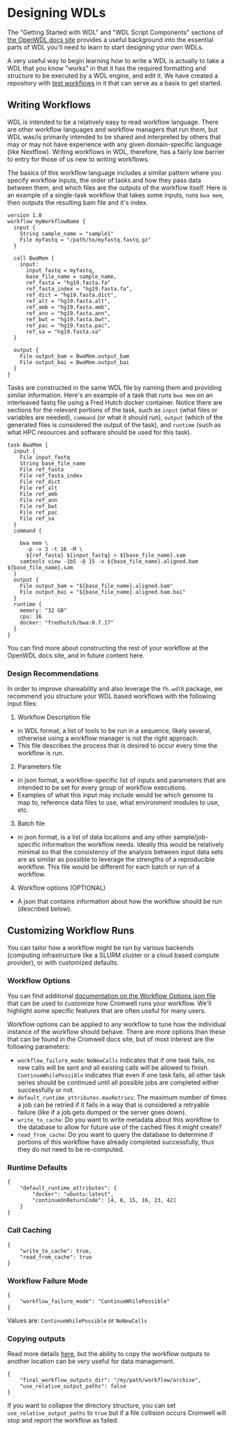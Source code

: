 

# Designing WDLs

The "Getting Started with WDL" and "WDL Script Components" sections of [the OpenWDL docs site](https://wdl-docs.readthedocs.io/en/stable/) provides a useful background into the essential parts of WDL you'll need to learn to start designing your own WDLs. 

A very useful way to begin learning how to write a WDL is actually to take a WDL that you know "works" in that it has the required formatting and structure to be executed by a WDL engine, and edit it.  We have created a repository with [test workflows](https://github.com/FredHutch/wdl-test-workflows) in it that can serve as a basis to get started.  

## Writing Workflows
WDL is intended to be a relatively easy to read workflow language.  There are other workflow languages and workflow managers that run them, but WDL was/is primarily intended to be shared and interpreted by others that may or may not have experience with any given domain-specific language (like Nextflow).  Writing workflows in WDL, therefore, has a fairly low barrier to entry for those of us new to writing workflows.  

The basics of this workflow language includes a similar pattern where you specify workflow inputs, the order of tasks and how they pass data between them, and which files are the outputs of the workflow itself.  Here is an example of a single-task workflow that takes some inputs, runs `bwa mem`, then outputs the resulting bam file and it's index.  

```
version 1.0
workflow myWorkflowName {
  input {
    String sample_name = "sample1"
    File myfastq = "/path/to/myfastq.fastq.gz"
  }

  call BwaMem {
    input:
      input_fastq = myfastq,
      base_file_name = sample_name,
      ref_fasta = "hg19.fasta.fa"
      ref_fasta_index = "hg19.fasta.fa",
      ref_dict = "hg19.fasta.dict",
      ref_alt = "hg19.fasta.alt",
      ref_amb = "hg19.fasta.amb",
      ref_ann = "hg19.fasta.ann",
      ref_bwt = "hg19.fasta.bwt",
      ref_pac = "hg19.fasta.pac",
      ref_sa = "hg19.fasta.sa"
  }

  output {
    File output_bam = BwaMem.output_bam
    File output_bai = BwaMem.output_bai
  }
}
```



Tasks are constructed in the same WDL file by naming them and providing similar information.  Here's an example of a task that runs `bwa mem` on an interleaved fastq file using a Fred Hutch docker container.  Notice there are sections for the relevant portions of the task, such as `input` (what files or variables are needed), `command` (or what it should run), `output` (which of the generated files is considered the output of the task), and `runtime` (such as what HPC resources and software should be used for this task).  

```
task BwaMem {
  input {
    File input_fastq
    String base_file_name
    File ref_fasta
    File ref_fasta_index
    File ref_dict
    File ref_alt
    File ref_amb
    File ref_ann
    File ref_bwt
    File ref_pac
    File ref_sa
  }
  command {

    bwa mem \
      -p -v 3 -t 16 -M \
      ${ref_fasta} ${input_fastq} > ${base_file_name}.sam 
    samtools view -1bS -@ 15 -o ${base_file_name}.aligned.bam ${base_file_name}.sam
  }
  output {
    File output_bam = "${base_file_name}.aligned.bam"
    File output_bai = "${base_file_name}.aligned.bam.bai"
  }
  runtime {
    memory: "32 GB"
    cpu: 16
    docker: "fredhutch/bwa:0.7.17"
  }
}
```

You can find more about constructing the rest of your workflow at the OpenWDL docs site, and in future content here.  

### Design Recommendations
In order to improve shareability and also leverage the `fh.wdlR` package, we recommend you structure your WDL based workflows with the following input files:

1.  Workflow Description file
  - in WDL format, a list of tools to be run in a sequence, likely several, otherwise using a workflow manager is not the right approach.  
  - This file describes the process that is desired to occur every time the workflow is run.
2.  Parameters file
  - in json format, a workflow-specific list of inputs and parameters that are intended to be set for every group of workflow executions.
  - Examples of what this input may include would be which genome to map to, reference data files to use, what environment modules to use, etc.
3.  Batch file
  - in json format, is a list of data locations and any other sample/job-specific information the workflow needs.  Ideally this would be relatively minimal so that the consistency of the analysis between input data sets are as similar as possible to leverage the strengths of a reproducible workflow.  This file would be different for each batch or run of a workflow.    
4.  Workflow options (OPTIONAL)
  - A json that contains information about how the workflow should be run (described below). 





## Customizing Workflow Runs
You can tailor how a workflow might be run by various backends (computing infrastructure like a SLURM cluster or a cloud based compute provider), or with customized defaults.  

### Workflow Options

You can find additional [documentation on the Workflow Options json file](https://cromwell.readthedocs.io/en/stable/wf_options/Overview/) that can be used to customize how Cromwell runs your workflow.  We'll highlight some specific features that are often useful for many users.  

Workflow options can be applied to any workflow to tune how the individual instance of the workflow should behave. There are more options than these that can be found in the Cromwell docs site, but of most interest are the following parameters:


- `workflow_failure_mode`: `NoNewCalls` indicates that if one task fails, no new calls will be sent and all existing calls will be allowed to finish.  `ContinueWhilePossible` indicates that even if one task fails, all other task series should be continued until all possible jobs are completed either successfully or not.
- `default_runtime_attributes.maxRetries`: The maximum number of times a job can be retried if it fails in a way that is considered a retryable failure (like if a job gets dumped or the server goes down).
- `write_to_cache`: Do you want to write metadata about this workflow to the database to allow for future use of the cached files it might create?
- `read_from_cache`: Do you want to query the database to determine if portions of this workflow have already completed successfully, thus they do not need to be re-computed. 


### Runtime Defaults

```
{
    "default_runtime_attributes": {
        "docker": "ubuntu:latest",
        "continueOnReturnCode": [4, 8, 15, 16, 23, 42]
    }
}
```

### Call Caching



```
{
    "write_to_cache": true,
    "read_from_cache": true
}
```

### Workflow Failure Mode 

```
{
    "workflow_failure_mode": "ContinueWhilePossible"
}
```
Values are: `ContinueWhilePossible` or `NoNewCalls`


### Copying outputs

Read more details [here](https://cromwell.readthedocs.io/en/stable/wf_options/Overview/#output-copying), but the ability to copy the workflow outputs to another location can be very useful for data management.  

```
{
    "final_workflow_outputs_dir": "/my/path/workflow/archive",
    "use_relative_output_paths": false
}
```

If you want to collapse the directory structure, you can set `use_relative_output_paths` to `true` but if a file collision occurs Cromwell will stop and report the workflow as failed. 






